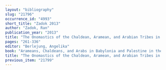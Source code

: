 ```yaml
---
layout: "bibliography"
slug: "21796"
occurrence_id: "4993"
short_title: "Zadok 2013"
author: "Zadok, Ran"
publication_year: "2013"
title: "The Onomastics of the Chaldean, Aramean, and Arabian Tribes in Babylonia during the First Millennium"
pages: "261-336"
editor: "Berlejung, Angelika"
book: "Arameans, Chaldeans, and Arabs in Babylonia and Palestine in the First Millennium B.C., Leipziger Altorientalische Studien 3 (Wiesbaden)"
title: "The Onomastics of the Chaldean, Aramean, and Arabian Tribes in Babylonia during the First Millennium"
previous_item: "21799"
---
```

